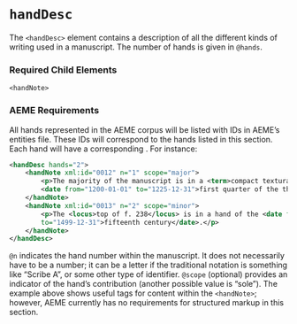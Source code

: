 # `handDesc`

The `<handDesc>` element contains a description of all the different kinds of writing used in a manuscript. The number of hands is given in `@hands`.

### Required Child Elements

`<handNote>`

### AEME Requirements

All hands represented in the AEME corpus will be listed with IDs in AEME’s entities file. These IDs will correspond to the hands listed in this section. Each hand will have a corresponding <handNote>. For instance:

```xml
<handDesc hands="2">
    <handNote xml:id="0012" n="1" scope="major">
        <p>The majority of the manuscript is in a <term>compact textura</term> hand of the 
		<date from="1200-01-01" to="1225-12-31">first quarter of the thirteenth century</date>.</p>
    </handNote>
    <handNote xml:id="0013" n="2" scope="minor">
        <p>The <locus>top of f. 238</locus> is in a hand of the <date from="1400-01-01" 
		to="1499-12-31">fifteenth century</date>.</p>
    </handNote>
</handDesc>
```

`@n` indicates the hand number within the manuscript. It does not necessarily have to be a number; it can be a letter if the traditional notation is something like “Scribe A”, or some other type of identifier. `@scope` (optional) provides an indicator of the hand’s contribution (another possible value is “sole”). The example above shows useful tags for content within the `<handNote>`; however, AEME currently has no requirements for structured markup in this section.
